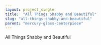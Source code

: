 ```yaml
---
layout: project_single
title:  "All Things Shabby and Beautiful"
slug: "all-things-shabby-and-beautiful"
parent: "mercury-glass-centerpiece"
---
```

All Things Shabby and Beautiful